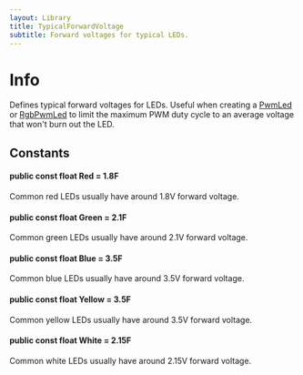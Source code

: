 ```yaml
---
layout: Library
title: TypicalForwardVoltage
subtitle: Forward voltages for typical LEDs.
---
```


# Info

Defines typical forward voltages for LEDs. Useful when creating a [PwmLed](/API/LEDs/PwmLed) or [RgbPwmLed](/API/LEDs/RgbPwmLed) to limit the maximum PWM duty cycle to an average voltage that won't burn out the LED.

## Constants

#### public const float Red = 1.8F

Common red LEDs usually have around 1.8V forward voltage.

#### public const float Green = 2.1F

Common green LEDs usually have around 2.1V forward voltage.

#### public const float Blue = 3.5F

Common blue LEDs usually have around 3.5V forward voltage.

#### public const float Yellow = 3.5F

Common yellow LEDs usually have around 3.5V forward voltage.

#### public const float White = 2.15F

Common white LEDs usually have around 2.15V forward voltage.
